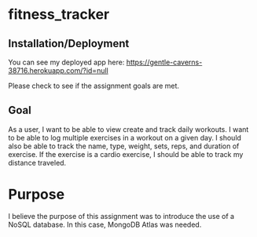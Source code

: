 # fitness_tracker

## Installation/Deployment

You can see my deployed app here: <https://gentle-caverns-38716.herokuapp.com/?id=null>

Please check to see if the assignment goals are met.

## Goal

As a user, I want to be able to view create and track daily workouts. I want to be able to log multiple exercises in a workout on a given day. I should also be able to track the name, type, weight, sets, reps, and duration of exercise. If the exercise is a cardio exercise, I should be able to track my distance traveled.

# Purpose

I believe the purpose of this assignment was to introduce the use of a NoSQL database. In this case, MongoDB Atlas was needed.
